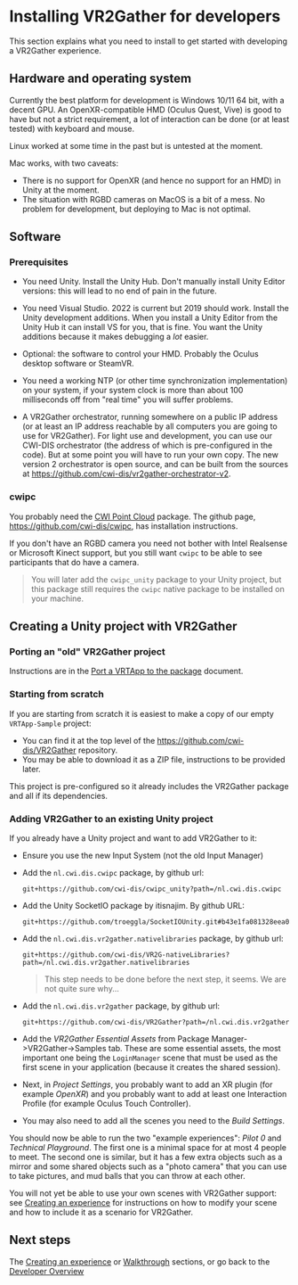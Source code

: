 # Installing VR2Gather for developers

This section explains what you need to install to get started with developing a VR2Gather experience.

## Hardware and operating system

Currently the best platform for development is Windows 10/11 64 bit, with a decent GPU. An OpenXR-compatible HMD (Oculus Quest, Vive) is good to have but not a strict requirement, a lot of interaction can be done (or at least tested) with keyboard and mouse.

Linux worked at some time in the past but is untested at the moment.

Mac works, with two caveats:

- There is no support for OpenXR (and hence no support for an HMD) in Unity at the moment.
- The situation with RGBD cameras on MacOS is a bit of a mess. No problem for development, but deploying to Mac is not optimal.

## Software

### Prerequisites

- You need Unity. Install the Unity Hub. Don't manually install Unity Editor versions: this will lead to no end of pain in the future.

- You need Visual Studio. 2022 is current but 2019 should work. Install the Unity development additions. When you install a Unity Editor from the Unity Hub it can install VS for you, that is fine. You want the Unity additions because it makes debugging a _lot_ easier.

- Optional: the software to control your HMD. Probably the Oculus desktop software or SteamVR. 

- You need a working NTP (or other time synchronization implementation) on your system, if your system clock is more than about 100 milliseconds off from "real time" you will suffer problems.


- A VR2Gather orchestrator, running somewhere on a public IP address (or at least an IP address reachable by all computers you are going to use for VR2Gather). For light use and development, you can use our CWI-DIS orchestrator (the address of which is pre-configured in the code). But at some point you will have to run your own copy. The new version 2 orchestrator is open source, and can be built from the sources at <https://github.com/cwi-dis/vr2gather-orchestrator-v2>.

### cwipc

You probably need the [CWI Point Cloud](https://github.com/cwi-dis/cwipc) package. The github page, <https://github.com/cwi-dis/cwipc>, has installation instructions. 

If you don't have an RGBD camera you need not bother with Intel Realsense or Microsoft Kinect support, but you still want `cwipc` to be able to see participants that do have a camera.

> You will later add the `cwipc_unity` package to your Unity project, but this package still requires the `cwipc` native package to be installed on your machine.

## Creating a Unity project with VR2Gather

### Porting an "old" VR2Gather project

Instructions are in the [Port a VRTApp to the package](31-port-to-package.md) document.

### Starting from scratch

If you are starting from scratch it is easiest to make a copy of our empty `VRTApp-Sample` project:

- You can find it at the top level of the <https://github.com/cwi-dis/VR2Gather> repository.
- You may be able to download it as a ZIP file, instructions to be provided later.

This project is pre-configured so it already includes the VR2Gather package and all if its dependencies.

### Adding VR2Gather to an existing Unity project

If you already have a Unity project and want to add VR2Gather to it:

- Ensure you use the new Input System (not the old Input Manager)
- Add the `nl.cwi.dis.cwipc` package, by github url:

  ```
  git+https://github.com/cwi-dis/cwipc_unity?path=/nl.cwi.dis.cwipc
  ```
- Add the Unity SocketIO package by itisnajim. By github URL:
  
  ```
  git+https://github.com/troeggla/SocketIOUnity.git#b43e1fa081328eea08f8a7c05c54eba14c97ae22
  ```
  
- Add the `nl.cwi.dis.vr2gather.nativelibraries` package, by github url:
 
  ```
  git+https://github.com/cwi-dis/VR2G-nativeLibraries?path=/nl.cwi.dis.vr2gather.nativelibraries
  ```
  
  > This step needs to be done before the next step, it seems. We are not quite sure why...
- Add the `nl.cwi.dis.vr2gather` package, by github url:

  ```
  git+https://github.com/cwi-dis/VR2Gather?path=/nl.cwi.dis.vr2gather
  ```
- Add the _VR2Gather Essential Assets_ from Package Manager->VR2Gather->Samples tab. These are some essential assets, the most important one being the `LoginManager` scene that must be used as the first scene in your application (because it creates the shared session).

- Next, in _Project Settings_, you probably want to add an XR plugin (for example _OpenXR_) and you probably want to add at least one Interaction Profile (for example Oculus Touch Controller).

- You may also need to add all the scenes you need to the _Build Settings_.

You should now be able to run the two "example experiences": _Pilot 0_ and _Technical Playground_. The first one is a minimal space for at most 4 people to meet. The second one is similar, but it has a few extra objects such as a mirror and some shared objects such as a "photo camera" that you can use to take pictures, and mud balls that you can throw at each other.

You will not yet be able to use your own scenes with VR2Gather support: see [Creating an experience](10-createnew.md) for instructions on how to modify your scene and how to include it as a scenario for VR2Gather.


## Next steps

The [Creating an experience](10-createnew.md) or [Walkthrough](03-walkthrough.md) sections, or go back to the [Developer Overview](01-overview.md)
